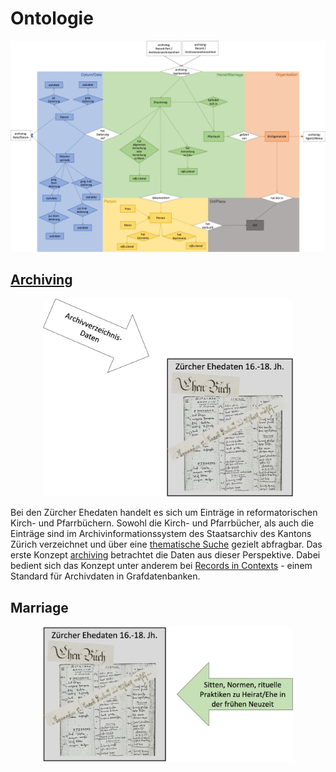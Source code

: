 # Ontologie

<div align="center"><img src="/images/Ontology_basic.jpg" width="1000"></div>



## [Archiving](https://github.com/stazh/sw-ehedaten/tree/main/ontology/archiving)

<div align="center"><img src="/images/Perspektive_Archivdaten.jpg" width="400"></div>

Bei den Zürcher Ehedaten handelt es sich um Einträge in reformatorischen Kirch- und Pfarrbüchern. Sowohl die Kirch- und Pfarrbücher, als auch die Einträge sind im Archivinformationssystem des Staatsarchiv des Kantons Zürich verzeichnet und über eine [thematische Suche](https://archives-quickaccess.ch/search/stazh/edb) gezielt abfragbar. Das erste Konzept [archiving](https://github.com/stazh/sw-ehedaten/tree/main/ontology/archiving) betrachtet die Daten aus dieser Perspektive. Dabei bedient sich das Konzept unter anderem bei [Records in Contexts](https://www.ica.org/en/records-in-contexts-conceptual-model) - einem Standard für Archivdaten in Grafdatenbanken.
 
## Marriage

<div align="center"><img src="/images/Perspektive_Heiraten.jpg" width="400"></div>

